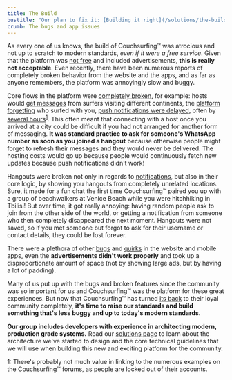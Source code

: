 ```yaml
---
title: The Build
bustitle: "Our plan to fix it: [Building it right](/solutions/the-build)"
crumb: The bugs and app issues
---
```


As every one of us knows, the build of Couchsurfing&#8482; was atrocious and not up to scratch to modern standards, *even if it were a free service*. Given that the platform was [not free](/issues/profit-and-incentives) and included advertisements, **this is really not acceptable**. Even recently, there have been numerous reports of completely broken behavior from the website and the apps, and as far as anyone remembers, the platform was annoyingly slow and buggy.

Core flows in the platform were [completely broken](https://www.reddit.com/r/couchsurfing/comments/e2kso7/getting_tons_of_requests_for_cities_where_i_dont/f8w3ri1/), for example: hosts would [get messages](https://www.reddit.com/r/couchsurfing/comments/e7ylwh/couch_requests_and_messages_from_people_who_are/) from surfers visiting different continents, the [platform forgetting](https://www.reddit.com/r/couchsurfing/comments/av33i0/is_anyone_elses_map_missing_countries/) who surfed with you, [push notifications were delayed](https://www.reddit.com/r/couchsurfing/comments/db5gfh/delayed_notifications/), often by [several hours](https://www.reddit.com/r/couchsurfing/comments/dh921d/couchsurfing_incredible_idea_worst_implementation/)<sup>[1](#fn1)</sup>. This often meant that connecting with a host once you arrived at a city could be difficult if you had not arranged for another form of messaging. **It was standard practice to ask for someone's WhatsApp number as soon as you joined a hangout** because otherwise people might forget to refresh their messages and they would never be delivered. The hosting costs would go up because people would continuously fetch new updates because push notifications didn't work!

Hangouts were broken not only in regards to [notifications](https://www.reddit.com/r/couchsurfing/comments/ahrzgv/cs_app_hangout_bug/), but also in their core logic, by showing you hangouts from completely unrelated locations. Sure, it made for a fun chat the first time Couchsurfing&#8482; paired you up with a group of beachwalkers at Venice Beach while you were hitchhiking in Tbilisi! But over time, it got really annoying: having random people ask to join from the other side of the world, or getting a notification from someone who then completely disappeared the next moment. Hangouts were not saved, so if you met someone but forgot to ask for their username or contact details, they could be lost forever.

There were a plethora of other [bugs](https://www.reddit.com/r/couchsurfing/search?q=bug&restrict_sr=1) and [quirks](https://www.reddit.com/r/couchsurfing/search/?q=broken&restrict_sr=1) in the website and mobile apps, even the **advertisements didn't work properly** and took up a disproportionate amount of space (not by showing large ads, but by having a lot of padding).

Many of us put up with the bugs and broken features since the community was so important for us and Couchsurfing&#8482; was the platform for these great experiences. But now that Couchsurfing&#8482; has turned [its back](/issues/profit-and-incentives) to their loyal community completely, **it's time to raise our standards and build something that's less buggy and up to today's modern standards.**

**Our group includes developers with experience in architecting modern, production grade systems.** Read our [solutions page](/solutions/the-build) to learn about the architecture we've started to design and the core technical guidelines that we will use when building this new and exciting platform for the community.

<a name="fn1">1</a>: There's probably not much value in linking to the numerous examples on the Couchsurfing&#8482; forums, as people are locked out of their accounts.

